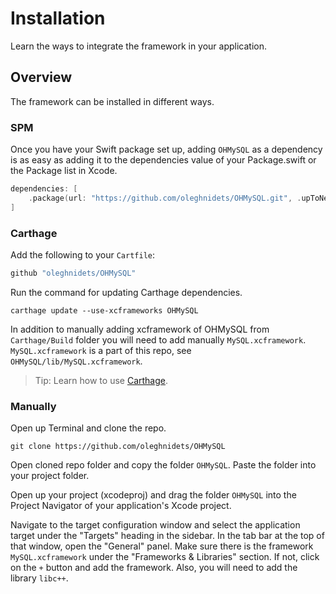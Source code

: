 # Installation

Learn the ways to integrate the framework in your application.

## Overview

The framework can be installed in different ways.

### SPM

Once you have your Swift package set up, adding `OHMySQL` as a dependency is as easy as adding it to the dependencies value of your Package.swift or the Package list in Xcode.

```swift
dependencies: [
    .package(url: "https://github.com/oleghnidets/OHMySQL.git", .upToNextMajor(from: "3.4.1"))
]
```

### Carthage

Add the following to your `Cartfile`:
```bash
github "oleghnidets/OHMySQL"
```

Run the command for updating Carthage dependencies. 
```
carthage update --use-xcframeworks OHMySQL
```

In addition to manually adding xcframework of OHMySQL from `Carthage/Build` folder you will need to add manually `MySQL.xcframework`. `MySQL.xcframework` is a part of this repo, see `OHMySQL/lib/MySQL.xcframework`.

> Tip: Learn how to use [Carthage](https://github.com/Carthage/Carthage#quick-start).

### Manually

Open up Terminal and clone the repo.
```
git clone https://github.com/oleghnidets/OHMySQL
```

Open cloned repo folder and copy the folder `OHMySQL`. Paste the folder into your project folder.

Open up your project (xcodeproj) and drag the folder `OHMySQL` into the Project Navigator of your application's Xcode project.

Navigate to the target configuration window and select the application target under the "Targets" heading in the sidebar. In the tab bar at the top of that window, open the "General" panel. Make sure there is the framework `MySQL.xcframework` under the "Frameworks & Libraries" section. If not, click on the `+` button and add the framework. Also, you will need to add the library `libc++`. 



